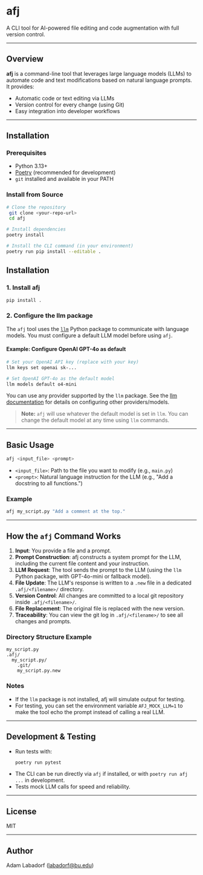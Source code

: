 # afj

A CLI tool for AI-powered file editing and code augmentation with full version control.

---

## Overview

**afj** is a command-line tool that leverages large language models (LLMs) to automate code and text modifications based on natural language prompts. It provides:

- Automatic code or text editing via LLMs
- Version control for every change (using Git)
- Easy integration into developer workflows

---

## Installation

### Prerequisites
- Python 3.13+
- [Poetry](https://python-poetry.org/) (recommended for development)
- `git` installed and available in your PATH

### Install from Source
```bash
# Clone the repository
 git clone <your-repo-url>
 cd afj

# Install dependencies
poetry install

# Install the CLI command (in your environment)
poetry run pip install --editable .
```

## Installation

### 1. Install afj

```bash
pip install .
```

### 2. Configure the llm package

The `afj` tool uses the [`llm`](https://github.com/simonw/llm) Python package to communicate with language models. You must configure a default LLM model before using `afj`.

#### Example: Configure OpenAI GPT-4o as default
```bash
# Set your OpenAI API key (replace with your key)
llm keys set openai sk-...

# Set OpenAI GPT-4o as the default model
llm models default o4-mini
```

You can use any provider supported by the `llm` package. See the [llm documentation](https://llm.datasette.io/en/stable/) for details on configuring other providers/models.

> **Note:** `afj` will use whatever the default model is set in `llm`. You can change the default model at any time using `llm` commands.

---

## Basic Usage

```bash
afj <input_file> <prompt>
```

- `<input_file>`: Path to the file you want to modify (e.g., `main.py`)
- `<prompt>`: Natural language instruction for the LLM (e.g., "Add a docstring to all functions.")

### Example
```bash
afj my_script.py "Add a comment at the top."
```

---

## How the `afj` Command Works

1. **Input**: You provide a file and a prompt.
2. **Prompt Construction**: afj constructs a system prompt for the LLM, including the current file content and your instruction.
3. **LLM Request**: The tool sends the prompt to the LLM (using the `llm` Python package, with GPT-4o-mini or fallback model).
4. **File Update**: The LLM's response is written to a `.new` file in a dedicated `.afj/<filename>/` directory.
5. **Version Control**: All changes are committed to a local git repository inside `.afj/<filename>/`.
6. **File Replacement**: The original file is replaced with the new version.
7. **Traceability**: You can view the git log in `.afj/<filename>/` to see all changes and prompts.

### Directory Structure Example
```
my_script.py
.afj/
  my_script.py/
    .git/
    my_script.py.new
```

### Notes
- If the `llm` package is not installed, afj will simulate output for testing.
- For testing, you can set the environment variable `AFJ_MOCK_LLM=1` to make the tool echo the prompt instead of calling a real LLM.

---

## Development & Testing

- Run tests with:
  ```bash
  poetry run pytest
  ```
- The CLI can be run directly via `afj` if installed, or with `poetry run afj ...` in development.
- Tests mock LLM calls for speed and reliability.

---

## License
MIT

---

## Author
Adam Labadorf (<labadorf@bu.edu>)

